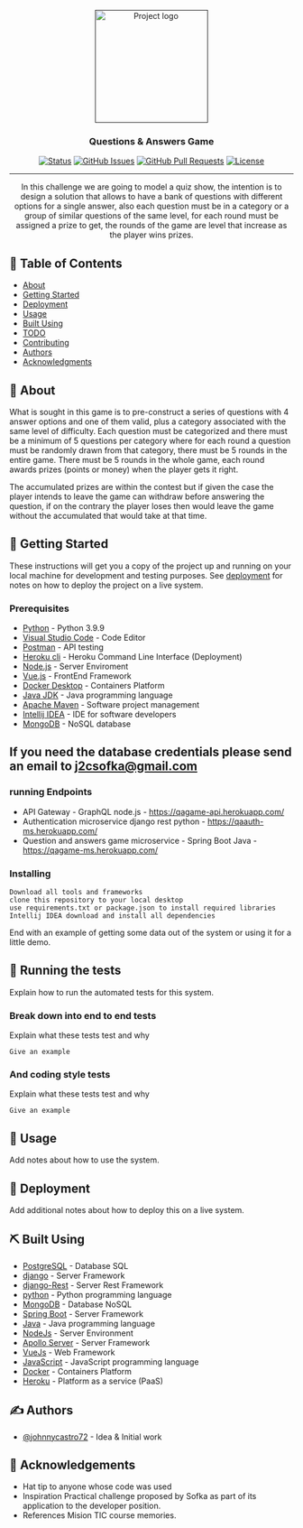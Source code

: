 <p align="center">
  <a href="" rel="noopener">
 <img width=200px height=200px src="https://image.winudf.com/v2/image1/Y29tLmVkdWM4cy50cml2aWFxdWl6MjAxNV9pY29uXzE1NTE1OTIzMjZfMDA4/icon.png?w=&fakeurl=1" alt="Project logo"></a>
</p>

<h3 align="center">Questions & Answers Game</h3>

<div align="center">

[![Status](https://img.shields.io/badge/status-active-success.svg)]()
[![GitHub Issues](https://img.shields.io/github/issues/kylelobo/The-Documentation-Compendium.svg)](https://github.com/kylelobo/The-Documentation-Compendium/issues)
[![GitHub Pull Requests](https://img.shields.io/github/issues-pr/kylelobo/The-Documentation-Compendium.svg)](https://github.com/kylelobo/The-Documentation-Compendium/pulls)
[![License](https://img.shields.io/badge/license-MIT-blue.svg)](/LICENSE)

</div>

---

<p align="center"> In this challenge we are going to model a quiz show, the intention is to design a solution that allows to have a bank of questions with different options for a single answer, also each question must be in a category or a group of similar questions of the same level, for each round must be assigned a prize to get, the rounds of the game are level that increase as the player wins prizes.
    <br> 
</p>

## 📝 Table of Contents

- [About](#about)
- [Getting Started](#getting_started)
- [Deployment](#deployment)
- [Usage](#usage)
- [Built Using](#built_using)
- [TODO](./TODO.md)
- [Contributing](../CONTRIBUTING.md)
- [Authors](#authors)
- [Acknowledgments](#acknowledgement)

## 🧐 About <a name = "about"></a>

What is sought in this game is to pre-construct a series of questions with 4 answer options and one of them valid, plus a category associated with the same level of difficulty. Each question must be categorized and there must be a minimum of 5 questions per category where for each round a question must be randomly drawn from that category, there must be 5 rounds in the entire game.
There must be 5 rounds in the whole game, each round awards prizes (points or money) when the player gets it right.

The accumulated prizes are within the contest but if given the case the player intends to leave the game can withdraw before answering the question, if on the contrary the player loses then would leave the game without the accumulated that would take at that time.

## 🏁 Getting Started <a name = "getting_started"></a>

These instructions will get you a copy of the project up and running on your local machine for development and testing purposes. See [deployment](#deployment) for notes on how to deploy the project on a live system.

### Prerequisites

- [Python](https://www.python.org/downloads/) - Python 3.9.9
- [Visual Studio Code](https://code.visualstudio.com/) - Code Editor
- [Postman](https://www.postman.com/) - API testing
- [Heroku cli](https://devcenter.heroku.com/articles/heroku-cli) - Heroku Command Line Interface (Deployment)
- [Node.js](https://nodejs.org/en/) - Server Enviroment
- [Vue.js](https://vuejs.org/) - FrontEnd Framework
- [Docker Desktop](https://docs.docker.com/docker-for-windows/install/) - Containers Platform
- [Java JDK](https://www.oracle.com/java/technologies/downloads/#java17) - Java programming language
- [Apache Maven](https://maven.apache.org/download.cgi) - Software project management
- [Intellij IDEA](https://www.jetbrains.com/idea/download/#section=windows) - IDE for software developers
- [MongoDB](https://www.mongodb.com/) - NoSQL database

## If you need the database credentials please send an email to j2csofka@gmail.com

### running Endpoints

- API Gateway - GraphQL node.js - https://qagame-api.herokuapp.com/
- Authentication microservice django rest python - https://qaauth-ms.herokuapp.com/
- Question and answers game microservice - Spring Boot Java - https://qagame-ms.herokuapp.com/


### Installing

```
Download all tools and frameworks
clone this repository to your local desktop
use requirements.txt or package.json to install required libraries
Intellij IDEA download and install all dependencies
```

End with an example of getting some data out of the system or using it for a little demo.

## 🔧 Running the tests <a name = "tests"></a>

Explain how to run the automated tests for this system.

### Break down into end to end tests

Explain what these tests test and why

```
Give an example
```

### And coding style tests

Explain what these tests test and why

```
Give an example
```

## 🎈 Usage <a name="usage"></a>

Add notes about how to use the system.

## 🚀 Deployment <a name = "deployment"></a>

Add additional notes about how to deploy this on a live system.

## ⛏️ Built Using <a name = "built_using"></a>

- [PostgreSQL](https://www.postgresql.org/) - Database SQL
- [django](https://www.djangoproject.com/) - Server Framework
- [django-Rest](https://www.django-rest-framework.org/) - Server Rest Framework
- [python](https://www.python.org/) - Python programming language
- [MongoDB](https://www.mongodb.com/) - Database NoSQL
- [Spring Boot](https://spring.io/projects/spring-boot) - Server Framework
- [Java](https://www.java.com/en/) - Java programming language
- [NodeJs](https://nodejs.org/en/) - Server Environment
- [Apollo Server](https://www.apollographql.com/) - Server Framework
- [VueJs](https://vuejs.org/) - Web Framework
- [JavaScript](https://www.javascript.com/) - JavaScript programming language
- [Docker](https://www.docker.com/) - Containers Platform
- [Heroku](https://dashboard.heroku.com/apps) - Platform as a service (PaaS)

## ✍️ Authors <a name = "authors"></a>

- [@johnnycastro72](https://github.com/johnnycastro72) - Idea & Initial work

## 🎉 Acknowledgements <a name = "acknowledgement"></a>

- Hat tip to anyone whose code was used
- Inspiration
  Practical challenge proposed by Sofka as part of its application to the developer position.
- References
  Mision TIC course memories.